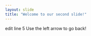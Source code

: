 ```yaml
---
layout: slide
title: "Welcome to our second slide!"
---
```

edit line 5 
Use the left arrow to go back!
